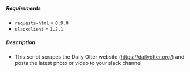 ##### Requirements
* `requests-html` = `0.9.0`
* `slackclient` = `1.2.1`

##### Description
* This script scrapes the Daily Otter website (https://dailyotter.org/) and posts the latest photo or video to your slack channel
